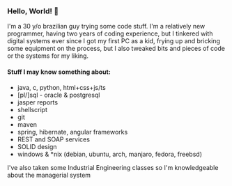 ### Hello, World! 👋

I'm a 30 y/o brazilian guy trying some code stuff. I'm a relatively new programmer, having two years of coding experience, but I tinkered with digital systems ever since I got my first PC as a kid, frying up and bricking some equipment on the process, but I also tweaked bits and pieces of code or the systems for my liking.

#### Stuff I may know something about:

- java, c, python, html+css+js/ts
- [pl/]sql - oracle & postgresql
- jasper reports
- shellscript
- git
- maven
- spring, hibernate, angular frameworks
- REST and SOAP services
- SOLID design
- windows & *nix (debian, ubuntu, arch, manjaro, fedora, freebsd)

I've also taken some Industrial Engineering classes so I'm knowledgeable about the managerial system
